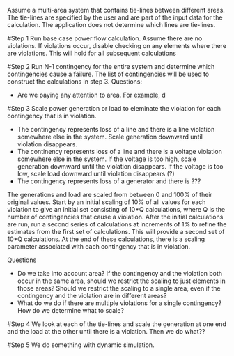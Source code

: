 Assume a multi-area system that contains tie-lines between different areas. The
tie-lines are specified by the user and are part of the input data for the
calculation. The application does not determine which lines are tie-lines.

#Step 1
Run base case power flow calculation. Assume there are no violations. If
violations occur, disable checking on any elements where there are violations.
This will hold for all subsequent calculations

#Step 2
Run N-1 contingency for the entire system and determine which contingencies cause
a failure. The list of contingencies will be used to construct the calculations
in step 3. Questions:
- Are we paying any attention to area. For example, d

#Step 3
Scale power generation or load to eleminate the violation for each contingency
that is in violation.
- The contingency represents loss of a line and there is a line violation
  somewhere else in the system. Scale generation downward until violation
  disappears.
- The continency represents loss of a line and there is a voltage violation
  somewhere else in the system. If the voltage is too high, scale generation
  downward until the violation disappears. If the voltage is too low, scale load
  downward until violation disappears.(?)
- The contingency represents loss of a generator and there is ???

The generations and load are scaled from between 0 and 100\% of their original
values. Start by an initial scaling of 10\% of all values for each violation to
give an initial set consisting of 10\*Q calculations, where Q is the number of
contingencies that cause a violation. After the initial calculations are run,
run a second series of calculations at increments of 1\% to refine the estimates
from the first set of calculations. This will provide a second set of 10\*Q
calculations. At the end of these calculations, there is a scaling parameter
associated with each contingency that is in violation.

Questions
- Do we take into account area? If the contingency and the violation both occur
  in the same area, should we restrict the scaling to just elements in those
  areas? Should we restrict the scaling to a single area, even if the
  contingency and the violation are in different areas?
- What do we do if there are multiple violations for a single contingency? How
  do we determine what to scale?

#Step 4
We look at each of the tie-lines and scale the generation at one end and the
load at the other until there is a violation. Then we do what??

#Step 5
We do something with dynamic simulation.
